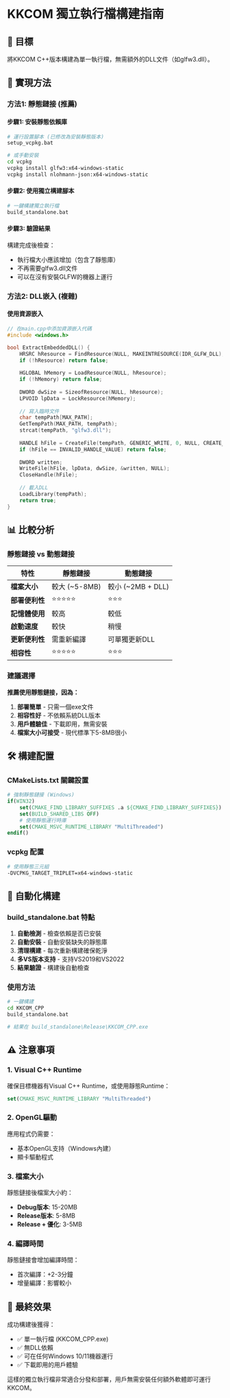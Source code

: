 # KKCOM 獨立執行檔構建指南

## 🎯 目標
將KKCOM C++版本構建為單一執行檔，無需額外的DLL文件（如glfw3.dll）。

## 🔧 實現方法

### 方法1: 靜態鏈接 (推薦)

#### 步驟1: 安裝靜態依賴庫
```bash
# 運行設置腳本 (已修改為安裝靜態版本)
setup_vcpkg.bat

# 或手動安裝
cd vcpkg
vcpkg install glfw3:x64-windows-static
vcpkg install nlohmann-json:x64-windows-static
```

#### 步驟2: 使用獨立構建腳本
```bash
# 一鍵構建獨立執行檔
build_standalone.bat
```

#### 步驟3: 驗證結果
構建完成後檢查：
- 執行檔大小應該增加（包含了靜態庫）
- 不再需要glfw3.dll文件
- 可以在沒有安裝GLFW的機器上運行

### 方法2: DLL嵌入 (複雜)

#### 使用資源嵌入
```cpp
// 在main.cpp中添加資源嵌入代碼
#include <windows.h>

bool ExtractEmbeddedDLL() {
    HRSRC hResource = FindResource(NULL, MAKEINTRESOURCE(IDR_GLFW_DLL), RT_RCDATA);
    if (!hResource) return false;
    
    HGLOBAL hMemory = LoadResource(NULL, hResource);
    if (!hMemory) return false;
    
    DWORD dwSize = SizeofResource(NULL, hResource);
    LPVOID lpData = LockResource(hMemory);
    
    // 寫入臨時文件
    char tempPath[MAX_PATH];
    GetTempPath(MAX_PATH, tempPath);
    strcat(tempPath, "glfw3.dll");
    
    HANDLE hFile = CreateFile(tempPath, GENERIC_WRITE, 0, NULL, CREATE_ALWAYS, 0, NULL);
    if (hFile == INVALID_HANDLE_VALUE) return false;
    
    DWORD written;
    WriteFile(hFile, lpData, dwSize, &written, NULL);
    CloseHandle(hFile);
    
    // 載入DLL
    LoadLibrary(tempPath);
    return true;
}
```

## 📊 比較分析

### 靜態鏈接 vs 動態鏈接

| 特性 | 靜態鏈接 | 動態鏈接 |
|------|----------|----------|
| **檔案大小** | 較大 (~5-8MB) | 較小 (~2MB + DLL) |
| **部署便利性** | ⭐⭐⭐⭐⭐ | ⭐⭐⭐ |
| **記憶體使用** | 較高 | 較低 |
| **啟動速度** | 較快 | 稍慢 |
| **更新便利性** | 需重新編譯 | 可單獨更新DLL |
| **相容性** | ⭐⭐⭐⭐⭐ | ⭐⭐⭐ |

### 建議選擇

**推薦使用靜態鏈接，因為：**
1. **部署簡單** - 只需一個exe文件
2. **相容性好** - 不依賴系統DLL版本
3. **用戶體驗佳** - 下載即用，無需安裝
4. **檔案大小可接受** - 現代標準下5-8MB很小

## 🛠️ 構建配置

### CMakeLists.txt 關鍵設置
```cmake
# 強制靜態鏈接 (Windows)
if(WIN32)
    set(CMAKE_FIND_LIBRARY_SUFFIXES .a ${CMAKE_FIND_LIBRARY_SUFFIXES})
    set(BUILD_SHARED_LIBS OFF)
    # 使用靜態運行時庫
    set(CMAKE_MSVC_RUNTIME_LIBRARY "MultiThreaded")
endif()
```

### vcpkg 配置
```bash
# 使用靜態三元組
-DVCPKG_TARGET_TRIPLET=x64-windows-static
```

## 🚀 自動化構建

### build_standalone.bat 特點
1. **自動檢測** - 檢查依賴是否已安裝
2. **自動安裝** - 自動安裝缺失的靜態庫
3. **清理構建** - 每次重新構建確保乾淨
4. **多VS版本支持** - 支持VS2019和VS2022
5. **結果驗證** - 構建後自動檢查

### 使用方法
```bash
# 一鍵構建
cd KKCOM_CPP
build_standalone.bat

# 結果在 build_standalone\Release\KKCOM_CPP.exe
```

## ⚠️ 注意事項

### 1. Visual C++ Runtime
確保目標機器有Visual C++ Runtime，或使用靜態Runtime：
```cmake
set(CMAKE_MSVC_RUNTIME_LIBRARY "MultiThreaded")
```

### 2. OpenGL驅動
應用程式仍需要：
- 基本OpenGL支持（Windows內建）
- 顯卡驅動程式

### 3. 檔案大小
靜態鏈接後檔案大小約：
- **Debug版本**: 15-20MB
- **Release版本**: 5-8MB
- **Release + 優化**: 3-5MB

### 4. 編譯時間
靜態鏈接會增加編譯時間：
- 首次編譯：+2-3分鐘
- 增量編譯：影響較小

## 🎉 最終效果

成功構建後獲得：
- ✅ 單一執行檔 (KKCOM_CPP.exe)
- ✅ 無DLL依賴
- ✅ 可在任何Windows 10/11機器運行
- ✅ 下載即用的用戶體驗

這樣的獨立執行檔非常適合分發和部署，用戶無需安裝任何額外軟體即可運行KKCOM。